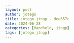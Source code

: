 ```yaml
---
layout: post
author: jotego
title: jotego.jtngp - dee657c
date: 2024-06-28
categories: [Handheld, jtngp]
tags: [jotego.jtngp]
---
```


